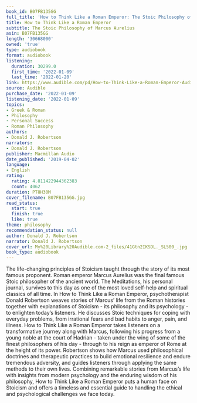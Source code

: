 ```yaml
---
book_id: B07FB135GG
full_title: 'How to Think Like a Roman Emperor: The Stoic Philosophy of Marcus Aurelius'
title: How to Think Like a Roman Emperor
subtitle: The Stoic Philosophy of Marcus Aurelius
asin: B07FB135GG
length: '30668000'
owned: 'true'
type: audiobook
format: audiobook
listening:
  duration: 30299.0
  first_time: '2022-01-09'
  last_time: '2022-01-20'
link: https://www.audible.com/pd/How-to-Think-Like-a-Roman-Emperor-Audiobook/B07FB135GG
source: Audible
purchase_date: '2022-01-09'
listening_date: '2022-01-09'
topics:
- Greek & Roman
- Philosophy
- Personal Success
- Roman Philosophy
authors:
- Donald J. Robertson
narrators:
- Donald J. Robertson
publisher: Macmillan Audio
date_published: '2019-04-02'
language:
- English
rating:
  rating: 4.811422944362383
  count: 4062
duration: PT8H30M
cover_filename: B07FB135GG.jpg
read_status:
  start: true
  finish: true
  like: true
theme: philosophy
recommendation_status: null
author: Donald J. Robertson
narrator: Donald J. Robertson
cover_url: My%20Library%20Audible.com-2_files/41Gtn2IKSDL._SL500_.jpg
book_type: audiobook
---
```

The life-changing principles of Stoicism taught through the story of its most famous proponent.
Roman emperor Marcus Aurelius was the final famous Stoic philosopher of the ancient world. The Meditations, his personal journal, survives to this day as one of the most loved self-help and spiritual classics of all time. In How to Think Like a Roman Emperor, psychotherapist Donald Robertson weaves stories of Marcus’ life from the Roman histories together with explanations of Stoicism - its philosophy and its psychology - to enlighten today’s listeners. He discusses Stoic techniques for coping with everyday problems, from irrational fears and bad habits to anger, pain, and illness.
How to Think Like a Roman Emperor takes listeners on a transformative journey along with Marcus, following his progress from a young noble at the court of Hadrian - taken under the wing of some of the finest philosophers of his day - through to his reign as emperor of Rome at the height of its power. Robertson shows how Marcus used philosophical doctrines and therapeutic practices to build emotional resilience and endure tremendous adversity, and guides listeners through applying the same methods to their own lives.
Combining remarkable stories from Marcus’s life with insights from modern psychology and the enduring wisdom of his philosophy, How to Think Like a Roman Emperor puts a human face on Stoicism and offers a timeless and essential guide to handling the ethical and psychological challenges we face today.
